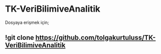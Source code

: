 # TK-VeriBilimiveAnalitik

Dosyaya erişmek için;
## !git clone https://github.com/tolgakurtuluss/TK-VeriBilimiveAnalitik

